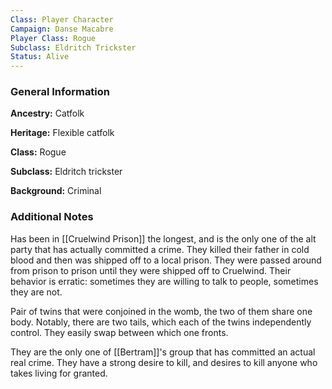 ```yaml
---
Class: Player Character
Campaign: Danse Macabre
Player Class: Rogue
Subclass: Eldritch Trickster
Status: Alive
---
```

### General Information

**Ancestry:** Catfolk

**Heritage:** Flexible catfolk

**Class:** Rogue

**Subclass:** Eldritch trickster

**Background:** Criminal

### Additional Notes
Has been in [[Cruelwind Prison]] the longest, and is the only one of the alt party that has actually committed a crime. They killed their father in cold blood and then was shipped off to a local prison. They were passed around from prison to prison until they were shipped off to Cruelwind. Their behavior is erratic: sometimes they are willing to talk to people, sometimes they are not.

Pair of twins that were conjoined in the womb, the two of them share one body. Notably, there are two tails, which each of the twins independently control. They easily swap between which one fronts.

They are the only one of [[Bertram]]'s group that has committed an actual real crime. They have a strong desire to kill, and desires to kill anyone who takes living for granted.